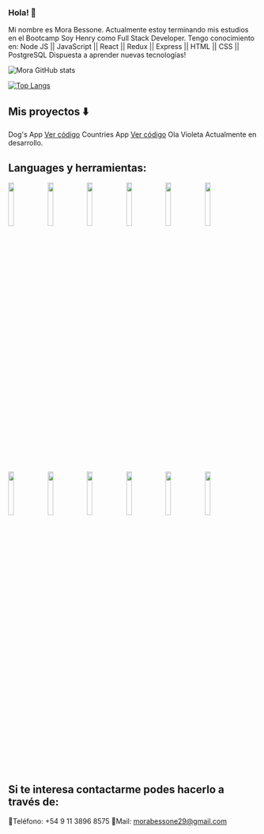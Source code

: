 ### Hola! 👋

Mi nombre es Mora Bessone. Actualmente estoy terminando mis estudios en el Bootcamp Soy Henry como Full Stack Developer. 
Tengo conocimiento en: Node JS || JavaScript || React || Redux || Express || HTML || CSS || PostgreSQL 
Dispuesta a aprender nuevas tecnologías!

![Mora GitHub stats](https://github-readme-stats.vercel.app/api?username=morabessone)

[![Top Langs](https://github-readme-stats.vercel.app/api/top-langs/?username=morabessone&layout=compact)](https://github.com/anuraghazra/github-readme-stats)

## Mis proyectos ⬇️
Dog's App
[Ver código](https://github.com/morabessone/PI-Dogs-FT14)
Countries App
[Ver código](https://github.com/morabessone/PI-Countries)
Ola Violeta 
Actualmente en desarrollo.

## Languages y herramientas:
<p>
  <code><img width="15%" heigth="100px" src="https://cobaltoconsulting.com/wp-content/uploads/2019/09/javascript-logo.png"></code>
  <code><img width="15%" heigth="100px" src="https://programacion.net/files/article/article_02169_.jpg"></code>
  <code><img width="15%"heigth="100px" src="https://disenowebakus.net/imagenes/articulos/html5.jpg"></code>
  <code><img width="15%" heigth="100px" src="https://blog.wildix.com/wp-content/uploads/2020/06/react-logo.jpg"></code>
  <code><img width="15%" heigth="100px" src="https://dineroclub.net/wp-content/uploads/2021/02/REDUX.png"></code>
  <code><img width="15%" heigth="100px" src="https://upload.wikimedia.org/wikipedia/commons/thumb/e/e0/Git-logo.svg/1280px-Git-logo.svg.png"></code>
    <br />
  <code><img width="15%"heigth="100px" src="https://training.techtalkthai.com/wp-content/uploads/2020/11/nodejs_logo_banner_01-600x314-1.png"></code>
  <code><img width="15%" heigth="100px" src="https://miro.medium.com/max/766/1*uPL1uCtLBRSk6akPL2hNzg.jpeg"></code>
  <code><img width="15%" heigth="10opx" src="https://alvaroperdiz.com/images/headers/postgresql.png"></code>
  <code><img width="15%"  heigth="100px" src="https://i.blogs.es/91493f/sequelize/1366_2000.png"></code>
  <code><img  width="15%"  heigth="100px" src="https://i.imgur.com/DRUiMyM.png"></code>
  <code><img  width="15%"  heigth="100px" src="https://developers.pendo.io/wp-content/uploads/2020/11/react-native.png"></code>
  <br />
  <br />
</p>
     
     
## Si te interesa contactarme podes hacerlo a través de:
📱Teléfono: +54 9 11 3896 8575
📩Mail: morabessone29@gmail.com

